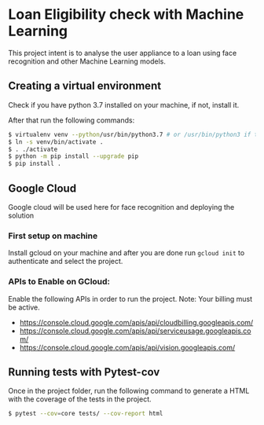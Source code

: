 # Loan Eligibility check with Machine Learning

This project intent is to analyse the user appliance to a loan using face recognition and other Machine Learning models.

## Creating a virtual environment

Check if you have python 3.7 installed on your machine, if not, install it.

After that run the following commands:

```sh
$ virtualenv venv --python/usr/bin/python3.7 # or /usr/bin/python3 if that's the only python you have
$ ln -s venv/bin/activate .
$ . ./activate
$ python -m pip install --upgrade pip
$ pip install .
```

## Google Cloud <img src="https://www.gstatic.com/devrel-devsite/prod/v0e0f589edd85502a40d78d7d0825db8ea5ef3b99ab4070381ee86977c9168730/cloud/images/favicons/onecloud/favicon.ico" width="16" height="16">

Google cloud will be used here for face recognition and deploying the solution

### First setup on machine

Install gcloud on your machine and after you are done run `gcloud init` to authenticate and select the project.

### APIs to Enable on GCloud:

Enable the following APIs in order to run the project. Note: Your billing must be active.

- https://console.cloud.google.com/apis/api/cloudbilling.googleapis.com/
- https://console.cloud.google.com/apis/api/serviceusage.googleapis.com/
- https://console.cloud.google.com/apis/api/vision.googleapis.com/


## Running tests with Pytest-cov

Once in the project folder, run the following command to generate a HTML with the coverage of the tests in the project.

```sh
$ pytest --cov=core tests/ --cov-report html
```